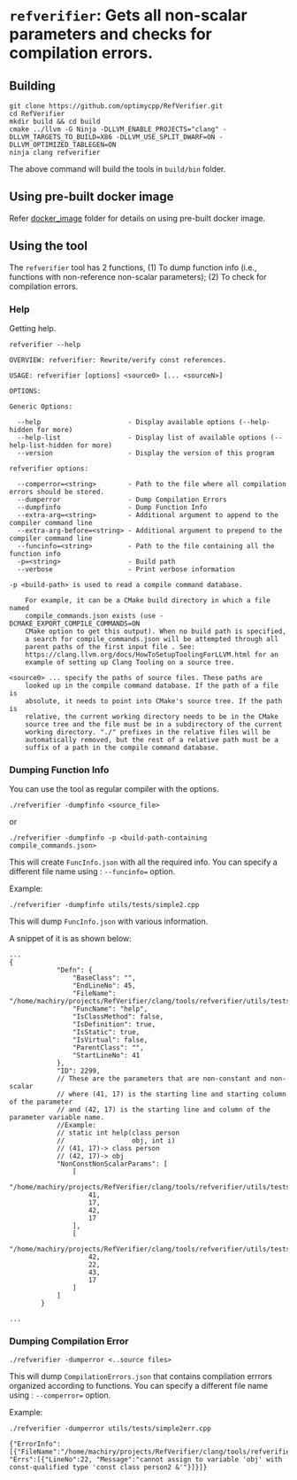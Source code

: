# `refverifier`: Gets all non-scalar parameters and checks for compilation errors.

## Building
```
git clone https://github.com/optimycpp/RefVerifier.git
cd RefVerifier
mkdir build && cd build
cmake ../llvm -G Ninja -DLLVM_ENABLE_PROJECTS="clang" -DLLVM_TARGETS_TO_BUILD=X86 -DLLVM_USE_SPLIT_DWARF=ON -DLLVM_OPTIMIZED_TABLEGEN=ON
ninja clang refverifier
```
The above command will build the tools in `build/bin` folder.

## Using pre-built docker image

Refer [docker_image](./docker_image) folder for details on using pre-built docker image.

## Using the tool

The `refverifier` tool has 2 functions, (1) To dump function info (i.e., functions with non-reference non-scalar parameters); (2) To check for compilation errors.

### Help
Getting help.
```
refverifier --help 

OVERVIEW: refverifier: Rewrite/verify const references.

USAGE: refverifier [options] <source0> [... <sourceN>]

OPTIONS:

Generic Options:

  --help                      - Display available options (--help-hidden for more)
  --help-list                 - Display list of available options (--help-list-hidden for more)
  --version                   - Display the version of this program

refverifier options:

  --comperror=<string>        - Path to the file where all compilation errors should be stored.
  --dumperror                 - Dump Compilation Errors
  --dumpfinfo                 - Dump Function Info
  --extra-arg=<string>        - Additional argument to append to the compiler command line
  --extra-arg-before=<string> - Additional argument to prepend to the compiler command line
  --funcinfo=<string>         - Path to the file containing all the function info
  -p=<string>                 - Build path
  --verbose                   - Print verbose information

-p <build-path> is used to read a compile command database.

	For example, it can be a CMake build directory in which a file named
	compile_commands.json exists (use -DCMAKE_EXPORT_COMPILE_COMMANDS=ON
	CMake option to get this output). When no build path is specified,
	a search for compile_commands.json will be attempted through all
	parent paths of the first input file . See:
	https://clang.llvm.org/docs/HowToSetupToolingForLLVM.html for an
	example of setting up Clang Tooling on a source tree.

<source0> ... specify the paths of source files. These paths are
	looked up in the compile command database. If the path of a file is
	absolute, it needs to point into CMake's source tree. If the path is
	relative, the current working directory needs to be in the CMake
	source tree and the file must be in a subdirectory of the current
	working directory. "./" prefixes in the relative files will be
	automatically removed, but the rest of a relative path must be a
	suffix of a path in the compile command database.

```

### Dumping Function Info

You can use the tool as regular compiler with the options.

```
./refverifier -dumpfinfo <source_file>
```

or 

```
./refverifier -dumpfinfo -p <build-path-containing compile_commands.json>
```

This will create `FuncInfo.json` with all the required info. You can specify a different file name using : `--funcinfo=` option.

Example:

```
./refverifier -dumpfinfo utils/tests/simple2.cpp
```
This will dump `FuncInfo.json` with various information. 

A snippet of it is as shown below:

```
...
{
            "Defn": {
                "BaseClass": "",
                "EndLineNo": 45,
                "FileName": "/home/machiry/projects/RefVerifier/clang/tools/refverifier/utils/tests/simple2.cpp",
                "FuncName": "help",
                "IsClassMethod": false,
                "IsDefinition": true,
                "IsStatic": true,
                "IsVirtual": false,
                "ParentClass": "",
                "StartLineNo": 41
            },
            "ID": 2299,
            // These are the parameters that are non-constant and non-scalar
            // where (41, 17) is the starting line and starting column of the parameter
            // and (42, 17) is the starting line and column of the parameter variable name.
            //Example:
            // static int help(class person 
            //                 obj, int i)
            // (41, 17)-> class person 
            // (42, 17)-> obj
            "NonConstNonScalarParams": [
                [
                    "/home/machiry/projects/RefVerifier/clang/tools/refverifier/utils/tests/simple2.cpp",
                    41,
                    17,
                    42,
                    17
                ],
                [
                    "/home/machiry/projects/RefVerifier/clang/tools/refverifier/utils/tests/simple2.cpp",
                    42,
                    22,
                    43,
                    17
                ]
            ]
        }

...
```

### Dumping Compilation Error
```
./refverifier -dumperror <..source files>
```
This will dump `CompilationErrors.json` that contains compilation errrors organized according to functions.
You can specify a different file name using : `--comperror=` option.

Example:
```
./refverifier -dumperror utils/tests/simple2err.cpp

{"ErrorInfo":[{"FileName":"/home/machiry/projects/RefVerifier/clang/tools/refverifier/utils/tests/simple2err.cpp", "Errs":[{"LineNo":22, "Message":"cannot assign to variable 'obj' with const-qualified type 'const class person2 &'"}]}]}
```

